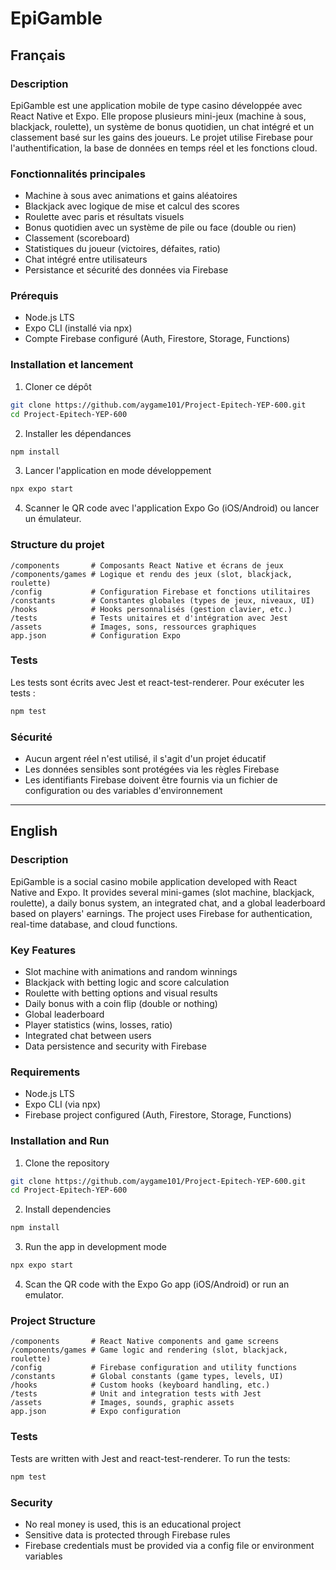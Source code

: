 # EpiGamble

## Français

### Description
EpiGamble est une application mobile de type casino développée avec React Native et Expo. Elle propose plusieurs mini-jeux (machine à sous, blackjack, roulette), un système de bonus quotidien, un chat intégré et un classement basé sur les gains des joueurs. Le projet utilise Firebase pour l'authentification, la base de données en temps réel et les fonctions cloud.

### Fonctionnalités principales
- Machine à sous avec animations et gains aléatoires
- Blackjack avec logique de mise et calcul des scores
- Roulette avec paris et résultats visuels
- Bonus quotidien avec un système de pile ou face (double ou rien)
- Classement (scoreboard)
- Statistiques du joueur (victoires, défaites, ratio)
- Chat intégré entre utilisateurs
- Persistance et sécurité des données via Firebase

### Prérequis
- Node.js LTS
- Expo CLI (installé via npx)
- Compte Firebase configuré (Auth, Firestore, Storage, Functions)

### Installation et lancement
1. Cloner ce dépôt
```bash
git clone https://github.com/aygame101/Project-Epitech-YEP-600.git
cd Project-Epitech-YEP-600
```

2. Installer les dépendances
```bash
npm install
```

3. Lancer l'application en mode développement
```bash
npx expo start
```

4. Scanner le QR code avec l'application Expo Go (iOS/Android) ou lancer un émulateur.

### Structure du projet
```
/components       # Composants React Native et écrans de jeux
/components/games # Logique et rendu des jeux (slot, blackjack, roulette)
/config           # Configuration Firebase et fonctions utilitaires
/constants        # Constantes globales (types de jeux, niveaux, UI)
/hooks            # Hooks personnalisés (gestion clavier, etc.)
/tests            # Tests unitaires et d'intégration avec Jest
/assets           # Images, sons, ressources graphiques
app.json          # Configuration Expo
```

### Tests
Les tests sont écrits avec Jest et react-test-renderer.
Pour exécuter les tests :
```bash
npm test
```

### Sécurité
- Aucun argent réel n'est utilisé, il s'agit d'un projet éducatif
- Les données sensibles sont protégées via les règles Firebase
- Les identifiants Firebase doivent être fournis via un fichier de configuration ou des variables d'environnement

---

## English

### Description
EpiGamble is a social casino mobile application developed with React Native and Expo. It provides several mini-games (slot machine, blackjack, roulette), a daily bonus system, an integrated chat, and a global leaderboard based on players' earnings. The project uses Firebase for authentication, real-time database, and cloud functions.

### Key Features
- Slot machine with animations and random winnings
- Blackjack with betting logic and score calculation
- Roulette with betting options and visual results
- Daily bonus with a coin flip (double or nothing)
- Global leaderboard
- Player statistics (wins, losses, ratio)
- Integrated chat between users
- Data persistence and security with Firebase

### Requirements
- Node.js LTS
- Expo CLI (via npx)
- Firebase project configured (Auth, Firestore, Storage, Functions)

### Installation and Run
1. Clone the repository
```bash
git clone https://github.com/aygame101/Project-Epitech-YEP-600.git
cd Project-Epitech-YEP-600
```

2. Install dependencies
```bash
npm install
```

3. Run the app in development mode
```bash
npx expo start
```

4. Scan the QR code with the Expo Go app (iOS/Android) or run an emulator.

### Project Structure
```
/components       # React Native components and game screens
/components/games # Game logic and rendering (slot, blackjack, roulette)
/config           # Firebase configuration and utility functions
/constants        # Global constants (game types, levels, UI)
/hooks            # Custom hooks (keyboard handling, etc.)
/tests            # Unit and integration tests with Jest
/assets           # Images, sounds, graphic assets
app.json          # Expo configuration
```

### Tests
Tests are written with Jest and react-test-renderer.
To run the tests:
```bash
npm test
```

### Security
- No real money is used, this is an educational project
- Sensitive data is protected through Firebase rules
- Firebase credentials must be provided via a config file or environment variables
